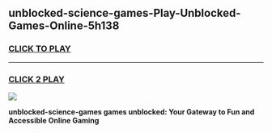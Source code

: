 
## unblocked-science-games-Play-Unblocked-Games-Online-5h138
<h3>
<a href="https://premium76.site?title=unblocked-science-games&ref=25A">CLICK TO PLAY</a></h3>
<hr>

<h3>
<a href="https://premium76.site?title=unblocked-science-games&ref=25A">CLICK 2 PLAY</a>
  
</h3>

<a href="https://premium76.site?title=unblocked-science-games&ref=25A"><img src="https://clearcache.store/games.png"></a>


**unblocked-science-games games unblocked: Your Gateway to Fun and Accessible Online Gaming**
